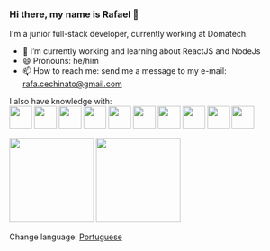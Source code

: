 ### Hi there, my name is Rafael 👋

I'm a junior full-stack developer, currently working at Domatech.

- 🌱 I’m currently working and learning about ReactJS and NodeJs 
- 😄 Pronouns: he/him
- 📫 How to reach me: send me a message to my e-mail: [rafa.cechinato@gmail.com](rafa.cechinato@gmail.com)

I also have knowledge with:
<br>
<img src="https://cdn.jsdelivr.net/gh/devicons/devicon/icons/java/java-original.svg" width="40" height="40"/>
<img src="https://cdn.jsdelivr.net/gh/devicons/devicon/icons/python/python-original.svg" width="40" height="40" />
<img src="https://cdn.jsdelivr.net/gh/devicons/devicon/icons/postgresql/postgresql-original.svg" width="40" height="40" />
<img src="https://cdn.jsdelivr.net/gh/devicons/devicon/icons/mysql/mysql-original.svg" width="40" height="40" />
<img src="https://cdn.jsdelivr.net/gh/devicons/devicon/icons/androidstudio/androidstudio-original.svg" width="40" height="40" />
<img src="https://cdn.jsdelivr.net/gh/devicons/devicon/icons/mongodb/mongodb-original.svg" width="40" height="40" />
<img src="https://cdn.jsdelivr.net/gh/devicons/devicon/icons/html5/html5-original.svg" width="40" height="40" />
<img src="https://cdn.jsdelivr.net/gh/devicons/devicon/icons/css3/css3-original.svg" width="40" height="40" />
<img src="https://cdn.jsdelivr.net/gh/devicons/devicon/icons/javascript/javascript-original.svg" width="40" height="40" />
<img src="https://cdn.jsdelivr.net/gh/devicons/devicon/icons/amazonwebservices/amazonwebservices-original.svg" width="40" height="40" />

<div>
  <img height="150em" src="https://github-readme-stats.vercel.app/api?username=rafaelcechinato&show_icons=true&theme=buefy&include_all_commits=true&count_private=true%22/%3E" >
  <img height="150em" src="https://github-readme-stats.vercel.app/api/top-langs/?username=rafaelcechinato&layout=compact&langs_count=6&%22/%3E" >
</div>
          
Change language: [Portuguese](README-Pt.md)
